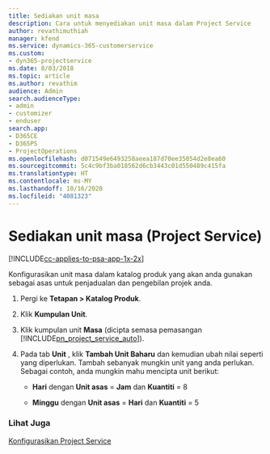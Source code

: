 ```yaml
---
title: Sediakan unit masa
description: Cara untuk menyediakan unit masa dalam Project Service
author: revathimuthiah
manager: kfend
ms.service: dynamics-365-customerservice
ms.custom:
- dyn365-projectservice
ms.date: 8/03/2018
ms.topic: article
ms.author: revathim
audience: Admin
search.audienceType:
- admin
- customizer
- enduser
search.app:
- D365CE
- D365PS
- ProjectOperations
ms.openlocfilehash: d071549e6493258aeea187d70ee35054d2e8ea60
ms.sourcegitcommit: 5c4c9bf3ba018562d6cb3443c01d550489c415fa
ms.translationtype: HT
ms.contentlocale: ms-MY
ms.lasthandoff: 10/16/2020
ms.locfileid: "4081323"
---
```

# <a name="set-up-time-units-project-service"></a>Sediakan unit masa (Project Service)

[!INCLUDE[cc-applies-to-psa-app-1x-2x](../includes/cc-applies-to-psa-app-1x-2x.md)]

Konfigurasikan unit masa dalam katalog produk yang akan anda gunakan sebagai asas untuk penjadualan dan pengebilan projek anda.  
  
1. Pergi ke **Tetapan > Katalog Produk**.  
  
2. Klik **Kumpulan Unit**.  
  
3. Klik kumpulan unit **Masa** (dicipta semasa pemasangan [!INCLUDE[pn_project_service_auto](../includes/pn-project-service-auto.md)]).  
  
4. Pada tab **Unit** , klik **Tambah Unit Baharu** dan kemudian ubah nilai seperti yang diperlukan. Tambah sebanyak mungkin unit yang anda perlukan. Sebagai contoh, anda mungkin mahu mencipta unit berikut:  
  
   - **Hari** dengan **Unit asas** = **Jam** dan **Kuantiti** = 8  
  
   - **Minggu** dengan **Unit asas** = **Hari** dan **Kuantiti** = 5  
  
### <a name="see-also"></a>Lihat Juga  
 [Konfigurasikan Project Service](../psa/configure.md)
